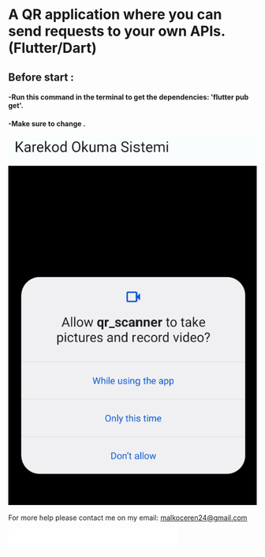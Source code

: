 # A QR application where you can send requests to your own APIs. (Flutter/Dart)

## Before start :

#### -Run this command in the terminal to get the dependencies: 'flutter pub get'.

#### -Make sure to change <YOUR API HERE>.

![Home Page](assets/readme/img_2.png)







For more help please contact me on my email: malkoceren24@gmail.com

![](assets/readme/erenium.png)
 